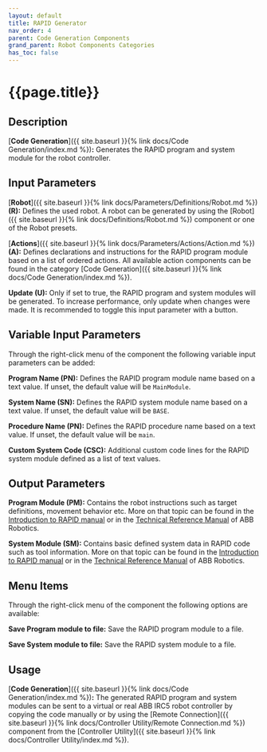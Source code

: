 ```yaml
---
layout: default
title: RAPID Generator
nav_order: 4
parent: Code Generation Components
grand_parent: Robot Components Categories
has_toc: false
---
```


# **{{page.title}}**

## **Description**

[**Code Generation**]({{ site.baseurl }}{% link docs/Code Generation/index.md %})**:** 
Generates the RAPID program and system module for the robot controller.

## **Input Parameters**

[**Robot**]({{ site.baseurl }}{% link docs/Parameters/Definitions/Robot.md %}) **(R):** Defines the used robot. A robot can be generated by using the [Robot]({{ site.baseurl }}{% link docs/Definitions/Robot.md %}) component or one of the Robot presets. 

[**Actions**]({{ site.baseurl }}{% link docs/Parameters/Actions/Action.md %}) **(A):** Defines declarations and instructions for the RAPID program module based on a list of ordered actions. All available action components can be found in the category [Code Generation]({{ site.baseurl }}{% link docs/Code Generation/index.md %}).

**Update (U):** Only if set to true, the RAPID program and system modules will be generated. To increase performance, only update when changes were made. It is recommended to toggle this input parameter with a button.  

## **Variable Input Parameters**

Through the right-click menu of the component the following variable input parameters can be added:

**Program Name (PN):** Defines the RAPID program module name based on a text value. If unset, the default value will be `MainModule`.

**System Name (SN):** Defines the RAPID system module name based on a text value. If unset, the default value will be `BASE`.

**Procedure Name (PN):** Defines the RAPID procedure name based on a text value. If unset, the default value will be `main`. 

**Custom System Code (CSC):** Additional custom code lines for the RAPID system module defined as a list of text values. 

## **Output Parameters**

**Program Module (PM):** Contains the robot instructions such as target definitions, movement behavior etc. More on that topic can be found in the [Introduction to RAPID manual](http://dl.icdst.org/pdfs/files3/db9fddeb58803077290aa2538c54333d.pdf) or in the [Technical Reference Manual](https://library.e.abb.com/public/688894b98123f87bc1257cc50044e809/Technical%20reference%20manual_RAPID_3HAC16581-1_revJ_en.pdf) of ABB Robotics. 

**System Module (SM):** Contains basic defined system data in RAPID code such as tool information. More on that topic can be found in the [Introduction to RAPID manual](http://dl.icdst.org/pdfs/files3/db9fddeb58803077290aa2538c54333d.pdf) or in the [Technical Reference Manual](https://library.e.abb.com/public/688894b98123f87bc1257cc50044e809/Technical%20reference%20manual_RAPID_3HAC16581-1_revJ_en.pdf) of ABB Robotics. 

## **Menu Items**

Through the right-click menu of the component the following options are available:

**Save Program module to file:** Save the RAPID program module to a file.

**Save System module to file:** Save the RAPID system module to a file.

## **Usage**

[**Code Generation**]({{ site.baseurl }}{% link docs/Code Generation/index.md %})**:** The generated RAPID program and system modules can be sent to a virtual or real ABB IRC5 robot controller by copying the code manually or by using the [Remote Connection]({{ site.baseurl }}{% link docs/Controller Utility/Remote Connection.md %}) component from the [Controller Utility]({{ site.baseurl }}{% link docs/Controller Utility/index.md %}).